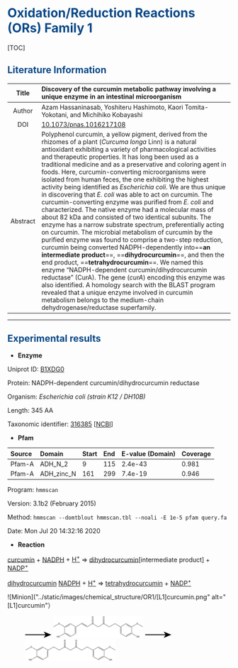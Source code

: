 # <font color=#074987>Oxidation/Reduction Reactions (ORs) Family 1</font>


[TOC]

## <font color=#074987>Literature Information</font>

|  Title   | Discovery of the curcumin metabolic pathway involving a unique enzyme in an intestinal microorganism |
| :------: | :----------------------------------------------------------- |
|  Author  | Azam Hassaninasab, Yoshiteru Hashimoto, Kaori Tomita-Yokotani, and Michihiko Kobayashi |
|   DOI    | [10.1073/pnas.1016217108](https://doi.org/10.1073/pnas.1016217108) |
| Abstract | Polyphenol curcumin, a yellow pigment, derived from the rhizomes of a plant (*Curcuma longa* Linn) is a natural antioxidant exhibiting a variety of pharmacological activities and therapeutic properties. It has long been used as a traditional medicine and as a preservative and coloring agent in foods. Here, curcumin-converting microorganisms were isolated from human feces, the one exhibiting the highest activity being identified as *Escherichia coli*. We are thus unique in discovering that *E. coli* was able to act on curcumin. The curcumin-converting enzyme was purified from *E. coli* and characterized. The native enzyme had a molecular mass of about 82 kDa and consisted of two identical subunits. The enzyme has a narrow substrate spectrum, preferentially acting on curcumin. The microbial metabolism of curcumin by the purified enzyme was found to comprise a two-step reduction, curcumin being converted NADPH-dependently into==**an intermediate product**==, ==**dihydrocurcumin**==, and then the end product, ==**tetrahydrocurcumin**==. We named this enzyme “NADPH-dependent curcumin/dihydrocurcumin reductase” (CurA). The gene (*curA*) encoding this enzyme was also identified. A homology search with the BLAST program revealed that a unique enzyme involved in curcumin metabolism belongs to the medium-chain dehydrogenase/reductase superfamily. |

---

## <font color=#074987>Experimental results</font>

- **Enzyme**

Uniprot ID: [B1XDG0](https://www.uniprot.org/uniprot/B1XDG0)

Protein:  NADPH-dependent curcumin/dihydrocurcumin reductase

Organism: *Escherichia coli (strain K12 / DH10B)*

Length: 345 AA

Taxonomic identifier: [316385](https://www.uniprot.org/taxonomy/316385) [[NCBI](https://www.ncbi.nlm.nih.gov/Taxonomy/Browser/wwwtax.cgi?lvl=0&id=316385)]

- **Pfam**

| Source | Domain     | Start | End  | E-value (Domain) | Coverage |
| :----- | :--------- | :---- | :--- | ---------------- | :------- |
| Pfam-A | ADH_N_2    | 9     | 115  | 2.4e-43          | 0.981    |
| Pfam-A | ADH_zinc_N | 161   | 299  | 7.4e-19          | 0.946    |

Program: `hmmscan`

Version: 3.1b2 (February 2015)

Method: `hmmscan --domtblout hmmscan.tbl --noali -E 1e-5 pfam query.fa `

Date: Mon Jul 20 14:32:16 2020

- **Reaction**

[curcumin](https://pubchem.ncbi.nlm.nih.gov/compound/curcumin) + [NADPH](https://pubchem.ncbi.nlm.nih.gov/compound/5884) + [H<sup>+</sup>](https://pubchem.ncbi.nlm.nih.gov/compound/1038) &rArr; [dihydrocurcumin](https://pubchem.ncbi.nlm.nih.gov/compound/dihydrocurcumin)[intermediate product] + [NADP<sup>+</sup>](https://pubchem.ncbi.nlm.nih.gov/compound/15938972)

[dihydrocurcumin](https://pubchem.ncbi.nlm.nih.gov/compound/dihydrocurcumin)  [NADPH](https://pubchem.ncbi.nlm.nih.gov/compound/5884) + [H<sup>+</sup>](https://pubchem.ncbi.nlm.nih.gov/compound/1038) &rArr; [tetrahydrocurcumin](https://pubchem.ncbi.nlm.nih.gov/compound/tetrahydrocurcumin) + [NADP<sup>+</sup>](https://pubchem.ncbi.nlm.nih.gov/compound/15938972)


![Minion]("../static/images/chemical_structure/OR1/[L1]curcumin.png" alt="[L1]curcumin"）

<figure>
    <img src="../static/images/chemical_structure/common_symbol/right_arrow.png" alt="right_arrow" style="zoom:20%"/>
    <img src="../static/images/chemical_structure/OR1/[M1]dihydrocurcimin.png" alt="[M1]dihydrocurcimin" style="zoom:20%;"/>
    <img src="../static/images/chemical_structure/common_symbol/right_arrow.png" alt="right_arrow" style="zoom:20%"/>
    <img src="../static/images/chemical_structure/OR1/[R1]tetrahydrocurcumin.png" style="zoom:20%">
</figure>